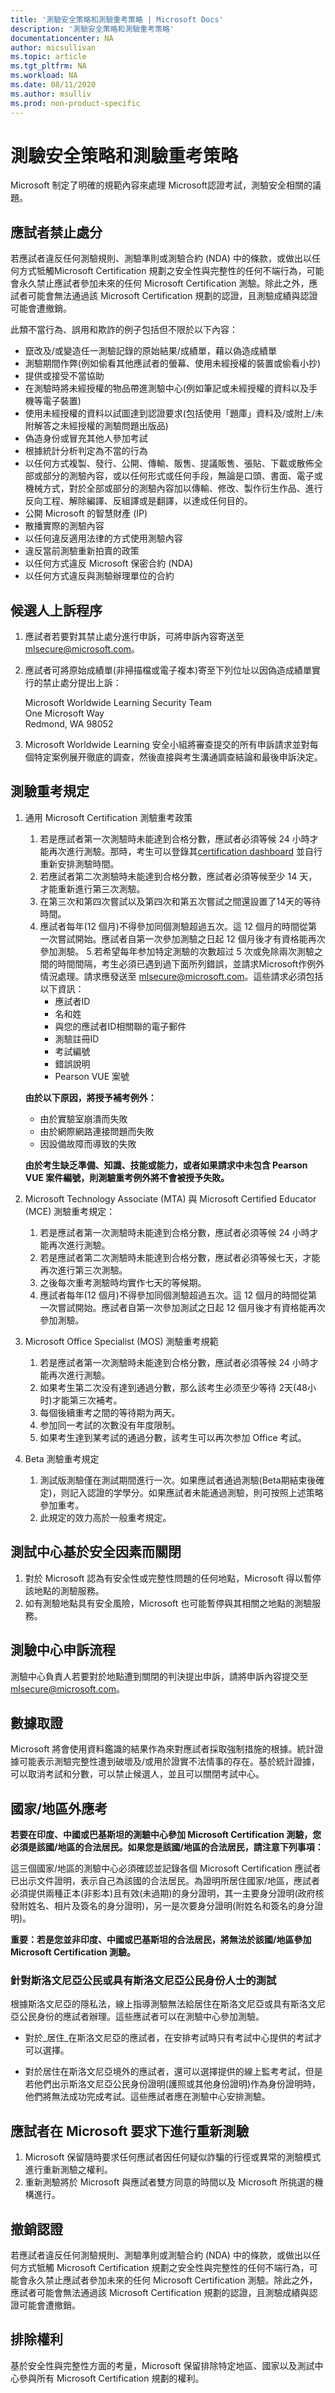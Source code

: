 ```yaml
---
title: '測驗安全策略和測驗重考策略 | Microsoft Docs'
description: '測驗安全策略和測驗重考策略' 
documentationcenter: NA 
author: micsullivan
ms.topic: article
ms.tgt_pltfrm: NA
ms.workload: NA
ms.date: 08/11/2020
ms.author: msulliv
ms.prod: non-product-specific
---
```

# 測驗安全策略和測驗重考策略

Microsoft 制定了明確的規範內容來處理 Microsoft認證考試，測驗安全相關的議題。

## 應試者禁止處分

若應試者違反任何測驗規則、測驗準則或測驗合約 (NDA) 中的條款，或做出以任何方式牴觸Microsoft Certification 規劃之安全性與完整性的任何不端行為，可能會永久禁止應試者參加未來的任何 Microsoft Certification 測驗。除此之外，應試者可能會無法通過該 Microsoft Certification 規劃的認證，且測驗成績與認證可能會遭撤銷。

此類不當行為、誤用和欺詐的例子包括但不限於以下內容：

- 竄改及/或變造任一測驗記錄的原始結果/成績單，藉以偽造成績單
- 測驗期間作弊(例如偷看其他應試者的螢幕、使用未經授權的裝置或偷看小抄)
- 提供或接受不當協助
- 在測驗時將未經授權的物品帶進測驗中心(例如筆記或未經授權的資料以及手機等電子裝置)
- 使用未經授權的資料以試圖達到認證要求(包括使用「題庫」資料及/或附上/未附解答之未經授權的測驗問題出版品)
- 偽造身份或冒充其他人參加考試
- 根據統計分析判定為不當的行為
- 以任何方式複製、發行、公開、傳輸、販售、提議販售、張貼、下載或散佈全部或部分的測驗內容，或以任何形式或任何手段，無論是口頭、書面、電子或機械方式，對於全部或部分的測驗內容加以傳輸、修改、製作衍生作品、進行反向工程、解除編譯、反組譯或是翻譯，以達成任何目的。
- 公開 Microsoft 的智慧財產 (IP)
- 散播實際的測驗內容
- 以任何違反適用法律的方式使用測驗內容
- 違反當前測驗重新拍賣的政策
- 以任何方式違反 Microsoft 保密合約 (NDA)
- 以任何方式違反與測驗辦理單位的合約

## 候選人上訴程序

1. 應試者若要對其禁止處分進行申訴，可將申訴內容寄送至 [mlsecure@microsoft.com](mailto:mlsecure@microsoft.com)。
2. 應試者可將原始成績單(非掃描檔或電子複本)寄至下列位址以因偽造成績單實行的禁止處分提出上訴：

    Microsoft Worldwide Learning Security Team  
    One Microsoft Way  
    Redmond, WA 98052

3. Microsoft Worldwide Learning 安全小組將審查提交的所有申訴請求並對每個特定案例展开徹底的調查，然後直接與考生溝通調查結論和最後申訴決定。

## 測驗重考規定

1. 通用 Microsoft Certification 測驗重考政策
    1. 若是應試者第一次測驗時未能達到合格分數，應試者必須等候 24 小時才能再次進行測驗。那時，考生可以登錄其[certification dashboard](https://aka.ms/certdashboard) 並自行重新安排測驗時間。
    2. 若應試者第二次測驗時未能達到合格分數，應試者必須等候至少 14 天，才能重新進行第三次測驗。
    3. 在第三次和第四次嘗試以及第四次和第五次嘗試之間還設置了14天的等待時間。
    4. 應試者每年(12 個月)不得參加同個測驗超過五次。這 12 個月的時間從第一次嘗試開始。應試者自第一次參加測驗之日起 12 個月後才有資格能再次參加測驗。
    5.若希望每年参加特定測驗的次數超过 5 次或免除兩次測驗之間的時間間隔，考生必須已遇到過下面所列錯誤，並請求Microsoft作例外情況處理。請求應發送至 [mlsecure@microsoft.com](mailto:mlsecure@microsoft.com)。這些請求必須包括以下資訊：
        - 應試者ID
        - 名和姓
        - 與您的應試者ID相關聯的電子郵件
        - 測驗註冊ID
        - 考試編號
        - 錯誤說明
        - Pearson VUE 案號

    **由於以下原因，將授予補考例外：**
      - 由於實驗室崩潰而失敗
      - 由於網際網路連接問題而失敗
      - 因設備故障而導致的失敗

    **由於考生缺乏準備、知識、技能或能力，或者如果請求中未包含 Pearson VUE 案件編號，則測驗重考例外將不會被授予失敗。**

2. Microsoft Technology Associate (MTA) 與 Microsoft Certified Educator (MCE) 測驗重考規定：
    1. 若是應試者第一次測驗時未能達到合格分數，應試者必須等候 24 小時才能再次進行測驗。
    2. 若是應試者第二次測驗時未能達到合格分數，應試者必須等候七天，才能再次進行第三次測驗。
    3. 之後每次重考測驗時均實作七天的等候期。
    4. 應試者每年(12 個月)不得參加同個測驗超過五次。這 12 個月的時間從第一次嘗試開始。應試者自第一次參加測試之日起 12 個月後才有資格能再次參加測驗。

3. Microsoft Office Specialist (MOS) 測驗重考規範
    1. 若是應試者第一次測驗時未能達到合格分數，應試者必須等候 24 小時才能再次進行測驗。
    2. 如果考生第二次没有達到通過分數，那么該考生必须至少等待 2天(48小时)才能第三次補考。
    3. 每個後續重考之間的等待期为两天。
    4. 参加同一考試的次數没有年度限制。
    5. 如果考生達到某考試的通過分數，該考生可以再次参加 Office 考試。

4. Beta 測驗重考規定
    1. 測試版測驗僅在測試期間進行一次。如果應試者通過測驗(Beta期結束後確定)，则記入認證的学學分。如果應試者未能通過測驗，則可按照上述策略參加重考。
    2. 此規定的效力高於一般重考規定。

## 測試中心基於安全因素而關閉

1. 對於 Microsoft 認為有安全性或完整性問題的任何地點，Microsoft 得以暫停該地點的測驗服務。
2. 如有測驗地點具有安全風險，Microsoft 也可能暫停與其相關之地點的測驗服務。

## 測驗中心申訴流程

測驗中心負責人若要對於地點遭到關閉的判決提出申訴，請將申訴內容提交至 [mlsecure@microsoft.com](mailto:mlsecure@microsoft.com)。

## 數據取證

Microsoft 將會使用資料鑑識的結果作為來對應試者採取強制措施的根據。統計證據可能表示測驗完整性遭到破壞及/或用於證實不法情事的存在。基於統計證據，可以取消考試和分數，可以禁止候選人，並且可以關閉考試中心。

## 國家/地區外應考

**若要在印度、中國或巴基斯坦的測驗中心參加 Microsoft Certification 測驗，您必須是該國/地區的合法居民。如果您是該國/地區的合法居民，請注意下列事項：**

這三個國家/地區的測驗中心必須確認並記錄各個 Microsoft Certification 應試者已出示文件證明，表示自己為該國的合法居民。為證明所居住國家/地區，應試者必須提供兩種正本(非影本)且有效(未過期)的身分證明，其一主要身分證明(政府核發附姓名、相片及簽名的身分證明)，另一是次要身分證明(附姓名和簽名的身分證明)。

**重要：若是您並非印度、中國或巴基斯坦的合法居民，將無法於該國/地區參加 Microsoft Certification 測驗。**

### 針對斯洛文尼亞公民或具有斯洛文尼亞公民身份人士的測試

根據斯洛文尼亞的隱私法，線上指導測驗無法給居住在斯洛文尼亞或具有斯洛文尼亞公民身份的應試者辦理。這些應試者可以在測驗中心參加測驗。

- 對於_居住_在斯洛文尼亞的應試者，在安排考試時只有考試中心提供的考試才可以選擇。

- 對於居住在斯洛文尼亞境外的應試者，還可以選擇提供的線上監考考試，但是若他們出示斯洛文尼亞公民身份證明(護照或其他身份證明)作為身份證明時，他們將無法成功完成考試。這些應試者應在測驗中心安排測驗。

## 應試者在 Microsoft 要求下進行重新測驗

1. Microsoft 保留隨時要求任何應試者因任何疑似詐騙的行徑或異常的測驗模式進行重新測驗之權利。
2. 重新測驗將於 Microsoft 與應試者雙方同意的時間以及 Microsoft 所挑選的機構進行。

## 撤銷認證

若應試者違反任何測驗規則、測驗準則或測驗合約 (NDA) 中的條款，或做出以任何方式牴觸 Microsoft Certification 規劃之安全性與完整性的任何不端行為，可能會永久禁止應試者參加未來的任何 Microsoft Certification 測驗。除此之外，應試者可能會無法通過該 Microsoft Certification 規劃的認證，且測驗成績與認證可能會遭撤銷。

## 排除權利

基於安全性與完整性方面的考量，Microsoft 保留排除特定地區、國家以及測試中心參與所有 Microsoft Certification 規劃的權利。
